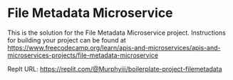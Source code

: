 # File Metadata Microservice

This is the solution for the File Metadata Microservice project. Instructions for building your project can be found at https://www.freecodecamp.org/learn/apis-and-microservices/apis-and-microservices-projects/file-metadata-microservice

Replt URL: https://replit.com/@Murphyiii/boilerplate-project-filemetadata
